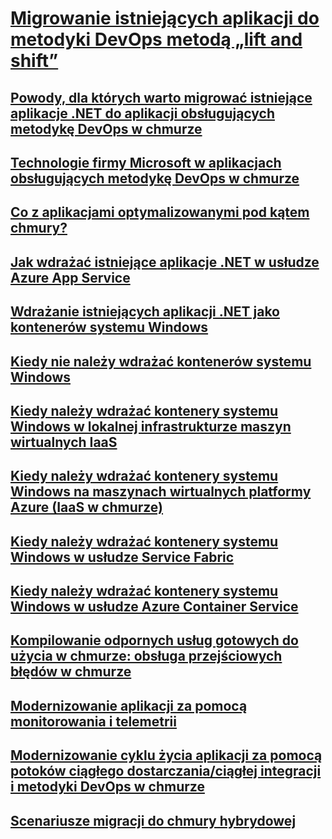 # [Migrowanie istniejących aplikacji do metodyki DevOps metodą „lift and shift”](index.md)
## [Powody, dla których warto migrować istniejące aplikacje .NET do aplikacji obsługujących metodykę DevOps w chmurze](reasons-to-lift-and-shift-existing-net-apps-to-cloud-devops-ready-applications.md)
## [Technologie firmy Microsoft w aplikacjach obsługujących metodykę DevOps w chmurze](microsoft-technologies-in-cloud-devops-ready-applications.md)
## [Co z aplikacjami optymalizowanymi pod kątem chmury?](what-about-cloud-optimized-applications.md)
## [Jak wdrażać istniejące aplikacje .NET w usłudze Azure App Service](how-to-deploy-existing-net-apps-to-azure-app-service.md)
## [Wdrażanie istniejących aplikacji .NET jako kontenerów systemu Windows](deploy-existing-net-apps-as-windows-containers.md)
## [Kiedy nie należy wdrażać kontenerów systemu Windows](when-not-to-deploy-to-windows-containers.md)
## [Kiedy należy wdrażać kontenery systemu Windows w lokalnej infrastrukturze maszyn wirtualnych IaaS](when-to-deploy-windows-containers-in-your-on-premises-iaas-vm-infrastructure.md)
## [Kiedy należy wdrażać kontenery systemu Windows na maszynach wirtualnych platformy Azure (IaaS w chmurze)](when-to-deploy-windows-containers-to-azure-vms-iaas-cloud.md)
## [Kiedy należy wdrażać kontenery systemu Windows w usłudze Service Fabric](when-to-deploy-windows-containers-to-service-fabric.md)
## [Kiedy należy wdrażać kontenery systemu Windows w usłudze Azure Container Service](when-to-deploy-windows-containers-to-azure-container-service-kubernetes.md)
## [Kompilowanie odpornych usług gotowych do użycia w chmurze: obsługa przejściowych błędów w chmurze](build-resilient-services-ready-for-the-cloud-embrace-transient-failures-in-the-cloud.md)
## [Modernizowanie aplikacji za pomocą monitorowania i telemetrii](modernize-your-apps-with-monitoring-and-telemetry.md)
## [Modernizowanie cyklu życia aplikacji za pomocą potoków ciągłego dostarczania/ciągłej integracji i metodyki DevOps w chmurze](modernize-your-apps-lifecycle-with-ci-cd-pipelines-and-devops-tools-in-the-cloud.md)
## [Scenariusze migracji do chmury hybrydowej](migrate-to-hybrid-cloud-scenarios.md)
